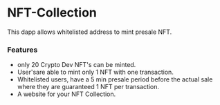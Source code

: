 # NFT-Collection
This dapp allows whitelisted address to mint presale NFT.

### Features
- only 20 Crypto Dev NFT's can be minted.
- User'sare able to mint only 1 NFT with one transaction.
- Whitelisted users, have a 5 min presale period before the actual sale where they are guaranteed 1 NFT per transaction.
- A website for your NFT Collection.